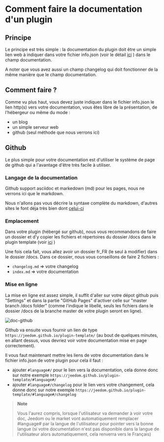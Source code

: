 # Comment faire la documentation d'un plugin

## Principe

Le principe est très simple : la documentation du plugin doit être un simple lien web à indiquer dans votre fichier info.json (voir le détail [ici](https://doc.jeedom.com/fr_FR/dev/structure_info_json) ) dans le champ documentation.

A noter que vous avez aussi un champ changelog qui doit fonctionner de la même manière que le champ documentation.

## Comment faire ?

Comme vu plus haut, vous devez juste indiquer dans le fichier info.json le lien http(s) vers votre documentation, vous êtes libre de la présentation, de l'hébergeur ou même du mode :

- un blog
- un simple serveur web
- github (seul méthode que nous verrons ici)

## Github

Le plus simple pour votre documentation est d'utiliser le système de page de github qui a l'avantage d'être très facile à utiliser.

### Langage de la documentation

Github support asciidoc et markedown (md) pour les pages, nous ne verrons ici que le markdown.

Nous n'allons pas vous décrire la syntaxe complète du markdown, d'autres sites le font déja très bien dont [celui-ci](https://guides.github.com/pdfs/markdown-cheatsheet-online.pdf)

### Emplacement

Dans votre plugin (hébergé sur github), nous vous recommandons de faire un dossier et d'y copier les fichiers et répertoires du dossier /docs dans le plugin template (voir [ici](plugin_template.md) )

Une fois cela fait, vous allez avoir un dossier fr_FR (le seul à modifier) dans le dossier /docs. Dans ce dossier, nous vous conseillons de faire 2 fichiers :

- ``changelog.md`` => votre changelog
- ``index.md`` => votre documentation

### Mise en ligne

La mise en ligne est assez simple, il suffit d'aller sur votre dépot github puis "Settings" et dans la partie "GitHub Pages" d'activer celle sur "master branch /docs folder" (comme l'indique le libellé, seuls les fichiers dans le dossier /docs de la branche master de votre plugin seront en ligne).

![doc-github](images/tutoDoc.png)

Github va ensuite vous fournir un lien de type ``https://jeedom.github.io/plugin-template/`` (au bout de quelques minutes, en allant dessus, vous devriez voir votre documentation mise en page correctement).

Il vous faut maintenant mettre les liens de votre documentation dans le fichier info.json de votre plugin pour cela il faut :

- ajouter ``#language#/`` pour le lien vers la documentation, cela donne donc sur notre exemple ``https://jeedom.github.io/plugin-template/#language#/``
- ajouter ``#language#/changelog`` pour le lien vers votre changement, cela donne donc sur notre exemple ``https://jeedom.github.io/plugin-template/#language#/changelog``

> **Note**
>
> Vous l'aurez compris, lorsque l'utilisateur va demander à voir votre doc, Jeedom ou le market vont automatiquement remplacer #language# par la langue de l'utilisateur pour pointer vers la bonne langue (si votre documentation n'est pas disponible dans la langue de l'utilisateur alors automatiquement, cela renverra vers le Français)

